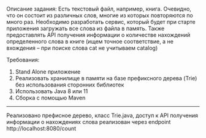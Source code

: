 Описание задания:
Есть текстовый файл, например, книга. Очевидно, что он состоит из различных слов, многие из которых повторяются по много раз.
Необходимо разработать сервис, который будет при старте приложения загружать все слова из файла в память. Также предоставлять API получения информации о количестве нахождений определенного слова в книге (ищем точное соответствие, а не вхождения – при поиске слова cat не учитываем catalog)

Требования:
1. Stand Alone приложение
2. Реализовать хранилище в памяти на базе префиксного дерева (Trie) без использования сторонних библиотек
3. Использовать Java 8 или 11
4. Сборка с помощью Maven

--------------------------------------------------------------------------------------------------------------------------------------------------

Реализовано префисное дерево, класс Trie.java, доступ к API получения информации о нахождениях слова реализован через endpoint http://localhost:8080/count
